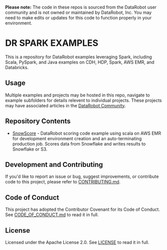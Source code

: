 **Please note:** The code in these repos is sourced from the DataRobot user community and is not owned or maintained by DataRobot, Inc. You may need to make edits or updates for this code to function properly in your environment.

# DR SPARK EXAMPLES

This is a repository for DataRobot examples leveraging Spark, including Scala, PySpark, and Java examples on CDH, HDP, Spark, AWS EMR, and Databricks.

## Usage

Multiple examples and projects may be hosted in this repo, navigate to example subfolders for details relevent to individual projects.  These projects may have associated articles in the [DataRobot Community](https://community.datarobot.com).

## Repository Contents

- [SnowScore](https://github.com/datarobot-community/dr_spark_examples_wip/tree/master/scala/snowscore) - DataRobot scoring code example using scala on AWS EMR for development environment creation and an auto-terminating production job.  Scores data from Snowflake and writes results to Snowflake or S3.


## Development and Contributing

If you'd like to report an issue or bug, suggest improvements, or contribute code to this project, please refer to [CONTRIBUTING.md](CONTRIBUTING.md).


## Code of Conduct

This project has adopted the Contributor Covenant for its Code of Conduct. 
See [CODE_OF_CONDUCT.md](CODE_OF_CONDUCT.md) to read it in full.

## License

Licensed under the Apache License 2.0. 
See [LICENSE](LICENSE) to read it in full.



